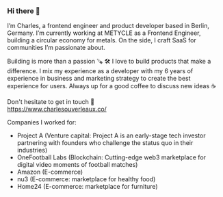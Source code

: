 ### Hi there 👋

I’m Charles, a frontend engineer and product developer based in Berlin, Germany. I’m currently working at METYCLE as a Frontend Engineer, building a circular economy for metals. On the side, I craft SaaS for communities I’m passionate about.

Building is more than a passion 🪚 🛠 I love to build products that make a difference. I mix my experience as a developer with my 6 years of experience in business and marketing strategy to create the best experience for users. Always up for a good coffee to discuss new ideas ☕️

Don't hesitate to get in touch 💬 <br>
https://www.charlesouverleaux.co/

Companies I worked for: 
- Project A (Venture capital: Project A is an early-stage tech investor partnering with founders who challenge the status quo in their industries)
- OneFootball Labs (Blockchain: Cutting-edge web3 marketplace for digital video moments of football matches)
- Amazon (E-commerce)
- nu3 (E-commerce: marketplace for healthy food)
- Home24 (E-commerce: marketplace for furniture)

<!--
**CharlesOuverleaux/charlesouverleaux** is a ✨ _special_ ✨ repository because its `README.md` (this file) appears on your GitHub profile.

Here are some ideas to get you started:

- 🔭 I’m currently working on ...
- 🌱 I’m currently learning ...
- 👯 I’m looking to collaborate on ...
- 🤔 I’m looking for help with ...
- 💬 Ask me about ...
- 📫 How to reach me: ...
- 😄 Pronouns: ...
- ⚡ Fun fact: ...
-->
